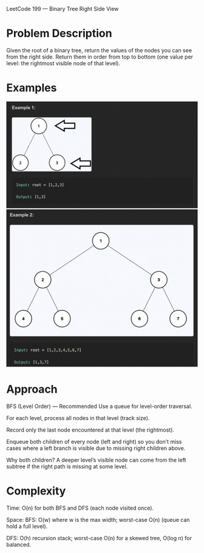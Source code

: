 LeetCode 199 — Binary Tree Right Side View
# Problem Description
Given the root of a binary tree, return the values of the nodes you can see from the right side. Return them in order from top to bottom (one value per level: the rightmost visible node of that level).


# Examples
![Right Side View of Binary Tree Example](./example1.png)
![Right Side View of Binary Tree Example](./example2.png)


# Approach 
BFS (Level Order) — Recommended
Use a queue for level-order traversal.

For each level, process all nodes in that level (track size).

Record only the last node encountered at that level (the rightmost).

Enqueue both children of every node (left and right) so you don’t miss cases where a left branch is visible due to missing right children above.

Why both children?
A deeper level’s visible node can come from the left subtree if the right path is missing at some level.


# Complexity
Time: O(n) for both BFS and DFS (each node visited once).

Space:
BFS: O(w) where w is the max width; worst-case O(n) (queue can hold a full level).

DFS: O(h) recursion stack; worst-case O(n) for a skewed tree, O(log n) for balanced.









